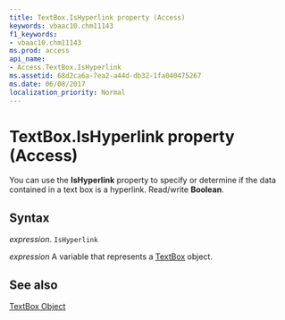 ```yaml
---
title: TextBox.IsHyperlink property (Access)
keywords: vbaac10.chm11143
f1_keywords:
- vbaac10.chm11143
ms.prod: access
api_name:
- Access.TextBox.IsHyperlink
ms.assetid: 68d2ca6a-7ea2-a44d-db32-1fa040475267
ms.date: 06/08/2017
localization_priority: Normal
---
```



# TextBox.IsHyperlink property (Access)

You can use the  **IsHyperlink** property to specify or determine if the data contained in a text box is a hyperlink. Read/write **Boolean**.


## Syntax

_expression_. `IsHyperlink`

_expression_ A variable that represents a [TextBox](Access.TextBox.md) object.


## See also


[TextBox Object](Access.TextBox.md)

